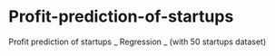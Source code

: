 # Profit-prediction-of-startups
Profit prediction of startups _ Regression _ (with 50 startups dataset)
